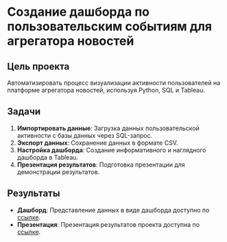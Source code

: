 # Создание дашборда по пользовательским событиям для агрегатора новостей

## Цель проекта

Автоматизировать процесс визуализации активности пользователей на платформе агрегатора новостей, используя Python, SQL и Tableau.

## Задачи

1. **Импортировать данные**: Загрузка данных пользовательской активности с базы данных через SQL-запрос.
2. **Экспорт данных**: Сохранение данных в формате CSV.
3. **Настройка дашборда**: Создание информативного и наглядного дашборда в Tableau.
4. **Презентация результатов**: Подготовка презентации для демонстрации результатов.


## Результаты

- **Дашборд**: Представление данных в виде дашборда доступно по [ссылке](https://public.tableau.com/views/Project_0_1/Dashboard1?:language=en-US&publish=yes&:display_count=n&:origin=viz_share_link).
- **Презентация**: Презентация результатов проекта доступна по [ссылке](https://disk.yandex.ru/i/JMhXkUtEezRbiw).
